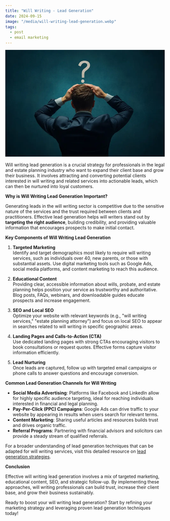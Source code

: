 ```yaml
---
title: "Will Writing - Lead Generation"
date: 2024-09-15
image: "/media/will-writing-lead-generation.webp"
tags:
  - post
  - email marketing
---
```


![Will Writing Lead Generation](/media/will-writing-lead-generation.webp)

Will writing lead generation is a crucial strategy for professionals in the legal and estate planning industry who want to expand their client base and grow their business. It involves attracting and converting potential clients interested in will writing and related services into actionable leads, which can then be nurtured into loyal customers.

**Why is Will Writing Lead Generation Important?**

Generating leads in the will writing sector is competitive due to the sensitive nature of the services and the trust required between clients and practitioners. Effective lead generation helps will writers stand out by **targeting the right audience**, building credibility, and providing valuable information that encourages prospects to make initial contact.

**Key Components of Will Writing Lead Generation**

1. **Targeted Marketing**  
   Identify and target demographics most likely to require will writing services, such as individuals over 40, new parents, or those with substantial assets. Use digital marketing tools such as Google Ads, social media platforms, and content marketing to reach this audience.

2. **Educational Content**  
   Providing clear, accessible information about wills, probate, and estate planning helps position your service as trustworthy and authoritative. Blog posts, FAQs, webinars, and downloadable guides educate prospects and increase engagement.

3. **SEO and Local SEO**  
   Optimize your website with relevant keywords (e.g., "will writing services," "estate planning attorney") and focus on local SEO to appear in searches related to will writing in specific geographic areas.

4. **Landing Pages and Calls-to-Action (CTA)**  
   Use dedicated landing pages with strong CTAs encouraging visitors to book consultations or request quotes. Effective forms capture visitor information efficiently.

5. **Lead Nurturing**  
   Once leads are captured, follow up with targeted email campaigns or phone calls to answer questions and encourage conversion.

**Common Lead Generation Channels for Will Writing**

- **Social Media Advertising**: Platforms like Facebook and LinkedIn allow for highly specific audience targeting, ideal for reaching individuals interested in financial and legal planning.
- **Pay-Per-Click (PPC) Campaigns**: Google Ads can drive traffic to your website by appearing in results when users search for relevant terms.
- **Content Marketing**: Sharing useful articles and resources builds trust and drives organic traffic.
- **Referral Programs**: Partnering with financial advisors and solicitors can provide a steady stream of qualified referrals.

For a broader understanding of lead generation techniques that can be adapted for will writing services, visit this detailed resource on [lead generation strategies](https://leadcraftr.com/posts/lead-generation/).

**Conclusion**

Effective will writing lead generation involves a mix of targeted marketing, educational content, SEO, and strategic follow-up. By implementing these approaches, will writing professionals can build trust, increase their client base, and grow their business sustainably.

Ready to boost your will writing lead generation? Start by refining your marketing strategy and leveraging proven lead generation techniques today!
